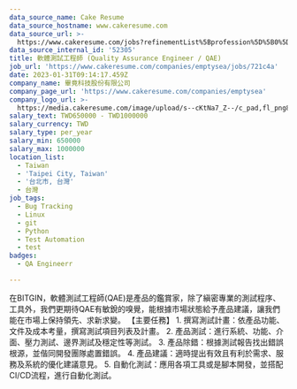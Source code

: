 ```yaml
---
data_source_name: Cake Resume
data_source_hostname: www.cakeresume.com
data_source_url: >-
  https://www.cakeresume.com/jobs?refinementList%5Bprofession%5D%5B0%5D=engineering_qa-engineer&refinementList%5Bsalary_currency%5D=TWD&range%5Bsalary_range%5D%5Bmin%5D=800096
data_source_internal_id: '52305'
title: 軟體測試工程師 (Quality Assurance Engineer / QAE)
job_url: 'https://www.cakeresume.com/companies/emptysea/jobs/721c4a'
date: 2023-01-31T09:14:17.459Z
company_name: 畢竟科技股份有限公司
company_page_url: 'https://www.cakeresume.com/companies/emptysea'
company_logo_url: >-
  https://media.cakeresume.com/image/upload/s--cKtNa7_Z--/c_pad,fl_png8,h_200,w_200/v1643361192/tcsszjcidx2hqnsprd0p.png
salary_text: TWD650000 - TWD1000000
salary_currency: TWD
salary_type: per_year
salary_min: 650000
salary_max: 1000000
location_list:
  - Taiwan
  - 'Taipei City, Taiwan'
  - '台北市, 台灣'
  - 台灣
job_tags:
  - Bug Tracking
  - Linux
  - git
  - Python
  - Test Automation
  - test
badges:
  - QA Engineerr

---
```


在BITGIN，軟體測試工程師(QAE)是產品的鑑賞家，除了縝密專業的測試程序、工具外，我們更期待QAE有敏銳的嗅覺，能根據市場狀態給予產品建議，讓我們能在市場上保持領先、求新求變。 【主要任務】 1. 撰寫測試計畫：依產品功能、文件及成本考量，撰寫測試項目列表及計畫。 2. 產品測試：進行系統、功能、介面、壓力測試、邊界測試及穩定性等測試。 3. 產品除錯：根據測試報告找出錯誤根源，並偕同開發團隊處置錯誤。 4. 產品建議：適時提出有效且有利於需求、服務及系統的優化建議意見。 5. 自動化測試：應用各項工具或是腳本開發，並搭配CI/CD流程，進行自動化測試。